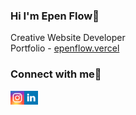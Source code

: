 ### Hi I'm Epen Flow👋
Creative Website Developer
<br />
Portfolio - [epenflow.vercel](https://epenflow.vercel.app/)


### Connect with me👀

[<img align="left" alt="Instagram" width="22px" src="https://raw.githubusercontent.com/edent/SuperTinyIcons/63851670950a28b42df5d73ddebcd65147b7c2cc/images/svg/instagram.svg" />][instagram]
[<img align="left" alt="LinkedIn" width="22px" src="https://raw.githubusercontent.com/edent/SuperTinyIcons/a4aa18dbd7b01ed19ac8a19a7f49eb1f6e56e829/images/svg/linkedin.svg" />][linkedin]

<br />

<!-- [website]: https://reksaandhika.com -->
[linkedin]: www.linkedin.com/in/epenflow
[instagram]: https://www.instagram.com/epenflow/
